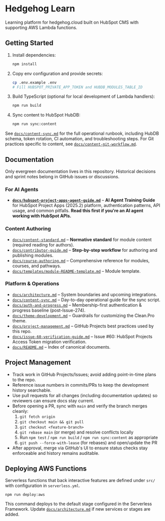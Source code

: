 # Hedgehog Learn

Learning platform for hedgehog.cloud built on HubSpot CMS with supporting AWS Lambda functions.

## Getting Started
1. Install dependencies:
   ```bash
   npm install
   ```
2. Copy env configuration and provide secrets:
   ```bash
   cp .env.example .env
   # Fill HUBSPOT_PRIVATE_APP_TOKEN and HUBDB_MODULES_TABLE_ID
   ```
3. Build TypeScript (optional for local development of Lambda handlers):
   ```bash
   npm run build
   ```
4. Sync content to HubSpot HubDB:
   ```bash
   npm run sync:content
   ```

See [`docs/content-sync.md`](docs/content-sync.md) for the full operational runbook, including HubDB schema, token rotation, CI automation, and troubleshooting steps. For Git practices specific to content, see [`docs/content-git-workflow.md`](docs/content-git-workflow.md).

## Documentation
Only evergreen documentation lives in this repository. Historical decisions and sprint notes belong in GitHub issues or discussions.

### For AI Agents
- **[`docs/hubspot-project-apps-agent-guide.md`](docs/hubspot-project-apps-agent-guide.md)** – **AI Agent Training Guide** for HubSpot Project Apps (2025.2) platform, authentication patterns, API usage, and common pitfalls. **Read this first if you're an AI agent working with HubSpot APIs.**

### Content Authoring
- [`docs/content-standard.md`](docs/content-standard.md) – **Normative standard** for module content (required reading for authors).
- [`docs/contributor-guide.md`](docs/contributor-guide.md) – **Step-by-step workflow** for authoring and publishing modules.
- [`docs/course-authoring.md`](docs/course-authoring.md) – Comprehensive reference for modules, courses, and pathways.
- [`docs/templates/module-README-template.md`](docs/templates/module-README-template.md) – Module template.

### Platform & Operations
- [`docs/architecture.md`](docs/architecture.md) – System boundaries and upcoming integrations.
- [`docs/content-sync.md`](docs/content-sync.md) – Day-to-day operational guide for the sync script.
- [`docs/auth-and-progress.md`](docs/auth-and-progress.md) – Membership-first authentication & progress baseline (post-Issue-274).
- [`docs/theme-development.md`](docs/theme-development.md) – Guardrails for customizing the Clean.Pro theme.
- [`docs/project-management.md`](docs/project-management.md) – GitHub Projects best practices used by this repo.
- [`docs/issue-60-verification-guide.md`](docs/issue-60-verification-guide.md) – Issue #60: HubSpot Projects Access Token migration verification.
- [`docs/README.md`](docs/README.md) – Index of canonical documents.

## Project Management
- Track work in GitHub Projects/Issues; avoid adding point-in-time plans to the repo.
- Reference issue numbers in commits/PRs to keep the development history searchable.
- Use pull requests for all changes (including documentation updates) so reviewers can ensure docs stay current.
- Before opening a PR, sync with `main` and verify the branch merges cleanly:
  1. `git fetch origin`
  2. `git checkout main && git pull`
  3. `git checkout <feature-branch>`
  4. `git rebase main` (or merge) and resolve conflicts locally
  5. Run `npm test` / `npm run build` / `npm run sync:content` as appropriate
  6. `git push --force-with-lease` (for rebases) and open/update the PR
- After approval, merge via GitHub's UI to ensure status checks stay enforceable and history remains auditable.

## Deploying AWS Functions
Serverless functions that back interactive features are defined under `src/` with configuration in `serverless.yml`.

```
npm run deploy:aws
```

This command deploys to the default stage configured in the Serverless Framework. Update [`docs/architecture.md`](docs/architecture.md) if new services or stages are added.
